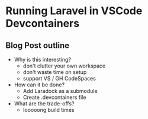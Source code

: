 # Running Laravel in VSCode Devcontainers

## Blog Post outline

- Why is this interesting?
  - don't clutter your own workspace
  - don't waste time on setup
  - support VS / GH CodeSpaces
- How can it be done?
  - Add Laradock as a submodule
  - Create .devcontainers file
- What are the trade-offs?
  - looooong build times

